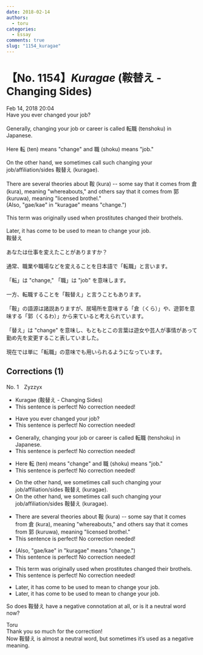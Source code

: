 ```yaml
---
date: 2018-02-14
authors:
  - toru
categories:
  - Essay
comments: true
slug: "1154_kuragae"
---
```


# 【No. 1154】<strong><em>Kuragae</strong></em> (鞍替え - Changing Sides)
<div class="date">Feb 14, 2018 20:04</div>
<div id="post"><div id="body_show_ori">
Have you ever changed your job?<br/><br/>Generally, changing your job or career is called 転職 (tenshoku) in Japanese.<br/><br/>Here 転 (ten) means "change" and 職 (shoku) means "job."<br/><br/>On the other hand, we sometimes call such changing your job/affiliation/sides 鞍替え (kuragae).<br/><br/>There are several theories about 鞍 (kura) -- some say that it comes from 倉 (kura), meaning "whereabouts," and others say that it comes from 郭 (kuruwa), meaning "licensed  brothel."<br/>(Also, "gae/kae" in "kuragae" means "change.") <br/><br/>This term was originally used when prostitutes changed their brothels.<br/><br/>Later, it has come to be used to mean to change your job.
</div></div>

<!-- more -->

<div id="post_ja"><div id="body_show_mo">
鞍替え<br/><br/>あなたは仕事を変えたことがありますか？<br/><br/>通常、職業や職場などを変えることを日本語で「転職」と言います。<br/><br/>「転」は "change," 「職」は "job" を意味します。<br/><br/>一方、転職することを「鞍替え」と言うこともあります。<br/><br/>「鞍」の語源は諸説ありますが、居場所を意味する「倉（くら）」や、遊郭を意味する「郭（くるわ）」から来ていると考えられています。 <br/><br/>「替え」は "change" を意味し、もともとこの言葉は遊女や芸人が事情があって勤め先を変更すること表していました。<br/><br/>現在では単に「転職」の意味でも用いられるようになっています。
</div></div>

## Corrections (1)
<div id="block"><div class="first_name"> No. 1　<span class="just_name">Zyzzyx</span></div><div id="block2">
<ul class="correction_field">
<li class="incorrect">Kuragae (鞍替え - Changing Sides)</li>
<li class="corrected perfect">This sentence is perfect! No correction needed!</li>
</ul>
<ul class="correction_field">
<li class="incorrect">Have you ever changed your job?</li>
<li class="corrected perfect">This sentence is perfect! No correction needed!</li>
</ul>
<ul class="correction_field">
<li class="incorrect">Generally, changing your job or career is called 転職 (tenshoku) in Japanese.</li>
<li class="corrected perfect">This sentence is perfect! No correction needed!</li>
</ul>
<ul class="correction_field">
<li class="incorrect">Here 転 (ten) means "change" and 職 (shoku) means "job."</li>
<li class="corrected perfect">This sentence is perfect! No correction needed!</li>
</ul>
<ul class="correction_field">
<li class="incorrect">On the other hand, we sometimes call such changing your job/affiliation/sides 鞍替え (kuragae).</li>
<li class="corrected correct">
On the other hand, we sometimes call <span class="f_gray"><span class="sline">su</span></span>ch<span class="f_gray"><span class="sline"> ch</span></span>anging your job/affiliation/sides 鞍替え (kuragae).
</li>
</ul>
<ul class="correction_field">
<li class="incorrect">There are several theories about 鞍 (kura) -- some say that it comes from 倉 (kura), meaning "whereabouts," and others say that it comes from 郭 (kuruwa), meaning "licensed  brothel."</li>
<li class="corrected perfect">This sentence is perfect! No correction needed!</li>
</ul>
<ul class="correction_field">
<li class="incorrect">(Also, "gae/kae" in "kuragae" means "change.") </li>
<li class="corrected perfect">This sentence is perfect! No correction needed!</li>
</ul>
<ul class="correction_field">
<li class="incorrect">This term was originally used when prostitutes changed their brothels.</li>
<li class="corrected perfect">This sentence is perfect! No correction needed!</li>
</ul>
<ul class="correction_field">
<li class="incorrect">Later, it has come to be used to mean to change your job.</li>
<li class="corrected correct">
Later, it has come to <span class="f_gray"><span class="sline">be used to </span></span>mean to change your job.
</li>
</ul>
<p class="comment_small">
 So does 鞍替え have a negative connotation at all, or is it a neutral word now?
</p>

</div><div class="name"><span class="just_name">Toru</span><br>
Thank you so much for the correction!<br/>Now 鞍替え is almost a neutral word, but sometimes it’s used as a negative meaning.
</div>
</div>
